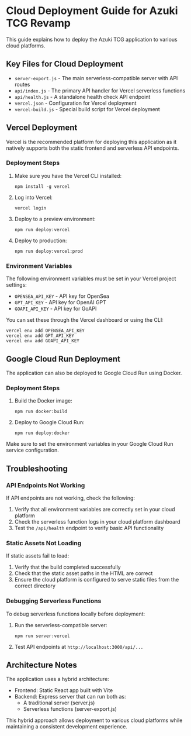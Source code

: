 # Cloud Deployment Guide for Azuki TCG Revamp

This guide explains how to deploy the Azuki TCG application to various cloud platforms.

## Key Files for Cloud Deployment

- `server-export.js` - The main serverless-compatible server with API routes
- `api/index.js` - The primary API handler for Vercel serverless functions
- `api/health.js` - A standalone health check API endpoint
- `vercel.json` - Configuration for Vercel deployment
- `vercel-build.js` - Special build script for Vercel deployment

## Vercel Deployment

Vercel is the recommended platform for deploying this application as it natively supports both the static frontend and serverless API endpoints.

### Deployment Steps

1. Make sure you have the Vercel CLI installed:
   ```
   npm install -g vercel
   ```

2. Log into Vercel:
   ```
   vercel login
   ```

3. Deploy to a preview environment:
   ```
   npm run deploy:vercel
   ```

4. Deploy to production:
   ```
   npm run deploy:vercel:prod
   ```

### Environment Variables

The following environment variables must be set in your Vercel project settings:

- `OPENSEA_API_KEY` - API key for OpenSea
- `GPT_API_KEY` - API key for OpenAI GPT
- `GOAPI_API_KEY` - API key for GoAPI

You can set these through the Vercel dashboard or using the CLI:
```
vercel env add OPENSEA_API_KEY
vercel env add GPT_API_KEY
vercel env add GOAPI_API_KEY
```

## Google Cloud Run Deployment

The application can also be deployed to Google Cloud Run using Docker.

### Deployment Steps

1. Build the Docker image:
   ```
   npm run docker:build
   ```

2. Deploy to Google Cloud Run:
   ```
   npm run deploy:docker
   ```

Make sure to set the environment variables in your Google Cloud Run service configuration.

## Troubleshooting

### API Endpoints Not Working

If API endpoints are not working, check the following:

1. Verify that all environment variables are correctly set in your cloud platform
2. Check the serverless function logs in your cloud platform dashboard
3. Test the `/api/health` endpoint to verify basic API functionality

### Static Assets Not Loading

If static assets fail to load:

1. Verify that the build completed successfully
2. Check that the static asset paths in the HTML are correct
3. Ensure the cloud platform is configured to serve static files from the correct directory

### Debugging Serverless Functions

To debug serverless functions locally before deployment:

1. Run the serverless-compatible server:
   ```
   npm run server:vercel
   ```

2. Test API endpoints at `http://localhost:3000/api/...`

## Architecture Notes

The application uses a hybrid architecture:

- Frontend: Static React app built with Vite
- Backend: Express server that can run both as:
  - A traditional server (server.js)
  - Serverless functions (server-export.js)

This hybrid approach allows deployment to various cloud platforms while maintaining a consistent development experience.